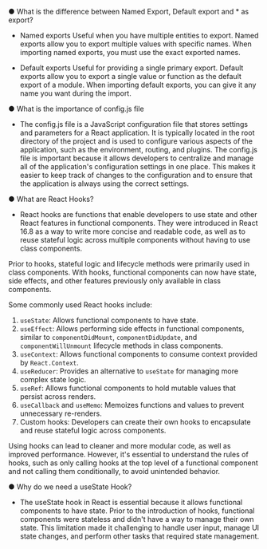 ● What is the difference between Named Export, Default export and \* as export?

- Named exports
  Useful when you have multiple entities to export. Named exports allow you to export multiple values with specific names. When importing named exports, you must use the exact exported names.

- Default exports
  Useful for providing a single primary export. Default exports allow you to export a single value or function as the default export of a module. When importing default exports, you can give it any name you want during the import.

● What is the importance of config.js file

- The config.js file is a JavaScript configuration file that stores settings and parameters for a React application. It is typically located in the root directory of the project and is used to configure various aspects of the application, such as the environment, routing, and plugins.
  The config.js file is important because it allows developers to centralize and manage all of the application's configuration settings in one place. This makes it easier to keep track of changes to the configuration and to ensure that the application is always using the correct settings.

● What are React Hooks?

- React hooks are functions that enable developers to use state and other React features in functional components. They were introduced in React 16.8 as a way to write more concise and readable code, as well as to reuse stateful logic across multiple components without having to use class components.

Prior to hooks, stateful logic and lifecycle methods were primarily used in class components. With hooks, functional components can now have state, side effects, and other features previously only available in class components.

Some commonly used React hooks include:

1. `useState`: Allows functional components to have state.
2. `useEffect`: Allows performing side effects in functional components, similar to `componentDidMount`, `componentDidUpdate`, and `componentWillUnmount` lifecycle methods in class components.
3. `useContext`: Allows functional components to consume context provided by `React.Context`.
4. `useReducer`: Provides an alternative to `useState` for managing more complex state logic.
5. `useRef`: Allows functional components to hold mutable values that persist across renders.
6. `useCallback` and `useMemo`: Memoizes functions and values to prevent unnecessary re-renders.
7. Custom hooks: Developers can create their own hooks to encapsulate and reuse stateful logic across components.

Using hooks can lead to cleaner and more modular code, as well as improved performance. However, it's essential to understand the rules of hooks, such as only calling hooks at the top level of a functional component and not calling them conditionally, to avoid unintended behavior.

● Why do we need a useState Hook?

- The useState hook in React is essential because it allows functional components to have state. Prior to the introduction of hooks, functional components were stateless and didn't have a way to manage their own state. This limitation made it challenging to handle user input, manage UI state changes, and perform other tasks that required state management.
